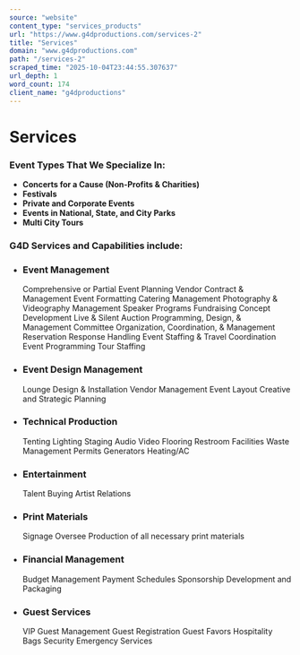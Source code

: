 ```yaml
---
source: "website"
content_type: "services_products"
url: "https://www.g4dproductions.com/services-2"
title: "Services"
domain: "www.g4dproductions.com"
path: "/services-2"
scraped_time: "2025-10-04T23:44:55.307637"
url_depth: 1
word_count: 174
client_name: "g4dproductions"
---
```


# Services

### Event Types That We Specialize In:

*   **Concerts for a Cause (Non-Profits & Charities)**
*   **Festivals**
*   **Private and Corporate Events**
*   **Events in National, State, and City Parks**
*   **Multi City Tours**

### G4D Services and Capabilities include:

*   ### Event Management
    Comprehensive or Partial Event Planning
    Vendor Contract & Management
    Event Formatting
    Catering Management
    Photography & Videography Management
    Speaker Programs
    Fundraising Concept Development
    Live & Silent Auction Programming, Design, & Management
    Committee Organization, Coordination, & Management
    Reservation Response Handling
    Event Staffing & Travel Coordination
    Event Programming
    Tour Staffing
*   ### Event Design Management
    Lounge Design & Installation
    Vendor Management
    Event Layout
    Creative and Strategic Planning
*   ### Technical Production
    Tenting
    Lighting
    Staging
    Audio
    Video
    Flooring
    Restroom Facilities
    Waste Management
    Permits
    Generators
    Heating/AC
*   ### Entertainment
    Talent Buying
    Artist Relations
*   ### Print Materials
    Signage
    Oversee Production of all necessary print materials
*   ### Financial Management
    Budget Management
    Payment Schedules
    Sponsorship Development and Packaging
*   ### Guest Services
    VIP Guest Management
    Guest Registration
    Guest Favors
    Hospitality Bags
    Security
    Emergency Services